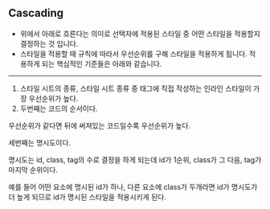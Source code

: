## Cascading
+ 위에서 아래로 흐른다는 의미로 선택자에 적용된 스타일 중 어떤 스타일을 적용할지 결정하는 것 입니다.
+ 스타일을 적용할 때 규칙에 따라서 우선순위를 구해 스타일을 적용하게 됩니다. 적용하게 되는 핵심적인 기준들은 아래와 같습니다.
---
1. 스타일 시트의 종류, 스타일 시트 종류 중 태그에 직접 작성하는 인라인 스타일이 가장 우선순위가 높다.
2. 두번째는 코드의 순서이다.

우선순위가 같다면 뒤에 써져있는 코드일수록 우선순위가 높다.

세번째는 명시도이다.

명시도는 id, class, tag의 수로 결정을 하게 되는데 id가 1순위, class가 그 다음, tag가 마지막 순위이다.

예를 들어 어떤 요소에 명시된 id가 하나, 다른 요소에 class가 두개라면 id가 명시도가 더 높게 되므로 id가 명시된 스타일을 적용시키게 된다.
